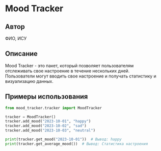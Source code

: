 # Mood Tracker

## Автор
ФИО, ИСУ

## Описание
Mood Tracker - это пакет, который позволяет пользователям отслеживать свое настроение в течение нескольких дней. Пользователи могут вводить свое настроение и получать статистику и визуализацию данных.

## Примеры использования

```python
from mood_tracker.tracker import MoodTracker

tracker = MoodTracker()
tracker.add_mood("2023-10-01", "happy")
tracker.add_mood("2023-10-02", "sad")
tracker.add_mood("2023-10-03", "neutral")

print(tracker.get_mood("2023-10-01"))  # Вывод: happy
print(tracker.get_average_mood())  # Вывод: Статистика настроения
